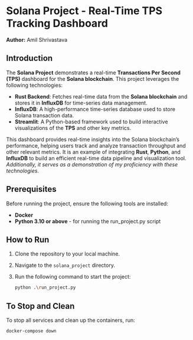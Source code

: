 
# Solana Project - Real-Time TPS Tracking Dashboard

**Author:** Amil Shrivastava

## Introduction

The **Solana Project** demonstrates a real-time **Transactions Per Second (TPS)** dashboard for the **Solana blockchain**. This project leverages the following technologies:

- **Rust Backend**: Fetches real-time data from the **Solana blockchain** and stores it in **InfluxDB** for time-series data management.
- **InfluxDB**: A high-performance time-series database used to store Solana transaction data.
- **Streamlit**: A Python-based framework used to build interactive visualizations of the **TPS** and other key metrics.

This dashboard provides real-time insights into the Solana blockchain’s performance, helping users track and analyze transaction throughput and other relevant metrics. It is an example of integrating **Rust**, **Python**, and **InfluxDB** to build an efficient real-time data pipeline and visualization tool. *Additionally, it serves as a demonstration of my proficiency with these technologies.*

## Prerequisites

Before running the project, ensure the following tools are installed:

- **Docker**
- **Python 3.10 or above** - for running the run_project.py script
  
## How to Run

1. Clone the repository to your local machine.
2. Navigate to the `solana_project` directory.
3. Run the following command to start the project:

   ```bash
   python .\run_project.py
   ```

## To Stop and Clean

To stop all services and clean up the containers, run:

```bash
docker-compose down
```
